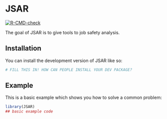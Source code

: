 
# JSAR

<!-- badges: start -->
[![R-CMD-check](https://github.com/Erik-Martinez/JSAR/actions/workflows/R-CMD-check.yaml/badge.svg)](https://github.com/Erik-Martinez/JSAR/actions/workflows/R-CMD-check.yaml)
<!-- badges: end -->

The goal of JSAR is to give tools to job safety analysis.

## Installation

You can install the development version of JSAR like so:

``` r
# FILL THIS IN! HOW CAN PEOPLE INSTALL YOUR DEV PACKAGE?
```

## Example

This is a basic example which shows you how to solve a common problem:

``` r
library(JSAR)
## basic example code
```

